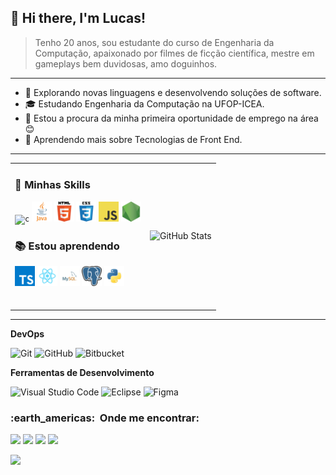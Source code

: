 ## 💜 Hi there, I'm <strong>Lucas!</strong>

> Tenho 20 anos, sou estudante do curso de Engenharia da Computação, apaixonado por filmes de 
> ficção científica, mestre em gameplays bem duvidosas, amo doguinhos. 

----

<ul>
  <li>🤔   Explorando novas linguagens e desenvolvendo soluções de software.</li>  
  <li>🎓   Estudando Engenharia da Computação na UFOP-ICEA.</li>
  <li>💼   Estou a procura da minha primeira oportunidade de emprego na área 😊</li>
  <li>🌱   Aprendendo mais sobre Tecnologias de Front End.</li>
</ul>

----

<center>
<table align="center">
    <tr>
      <td><h3>🚀 Minhas Skills</h3>
          <code><img height="32" src="https://cdn.iconscout.com/icon/free/png-512/c-programming-569564.png" alt="c"/></code>
          <code><img height="32" src="https://raw.githubusercontent.com/github/explore/80688e429a7d4ef2fca1e82350fe8e3517d3494d/topics/java/java.png" alt="Java"/></code>
          <code><img height="32" src="https://raw.githubusercontent.com/github/explore/80688e429a7d4ef2fca1e82350fe8e3517d3494d/topics/html/html.png" alt="HTML5"/></code>
          <code><img height="32" src="https://raw.githubusercontent.com/github/explore/80688e429a7d4ef2fca1e82350fe8e3517d3494d/topics/css/css.png" alt="CSS"/></code>
          <code><img height="32" src="https://raw.githubusercontent.com/github/explore/80688e429a7d4ef2fca1e82350fe8e3517d3494d/topics/javascript/javascript.png" alt="Javascript"/></code>
          <code><img height="32" src="https://raw.githubusercontent.com/github/explore/80688e429a7d4ef2fca1e82350fe8e3517d3494d/topics/nodejs/nodejs.png" alt="Nodejs"/></code>
        <h3>📚 Estou aprendendo</h3>

<code><img height="32" src="https://raw.githubusercontent.com/github/explore/80688e429a7d4ef2fca1e82350fe8e3517d3494d/topics/typescript/typescript.png" alt="Typescript"/></code>
<code><img height="32" src="https://raw.githubusercontent.com/github/explore/80688e429a7d4ef2fca1e82350fe8e3517d3494d/topics/react/react.png" alt="React"/></code>
<code><img height="32" src="https://raw.githubusercontent.com/github/explore/80688e429a7d4ef2fca1e82350fe8e3517d3494d/topics/mysql/mysql.png" alt="MySQL"/></code>
<code><img height="32" src="https://raw.githubusercontent.com/github/explore/80688e429a7d4ef2fca1e82350fe8e3517d3494d/topics/postgresql/postgresql.png" alt="PostegreSQL"/></code>
<code><img height="32" src="https://raw.githubusercontent.com/github/explore/80688e429a7d4ef2fca1e82350fe8e3517d3494d/topics/python/python.png" alt="Python"/></code>
        <br/>
        <br/>
      </td>
        <td>![GitHub Stats](https://github-readme-stats.vercel.app/api?username=LucasNunesSv&show_icons=true)</td>
    </tr>   
</table>
</center>

---

**DevOps**

  ![Git](https://img.shields.io/badge/-Git-333333?style=flat&logo=git)
  ![GitHub](https://img.shields.io/badge/-GitHub-333333?style=flat&logo=github)
  ![Bitbucket](https://img.shields.io/badge/-Bitbucket-333333?style=flat&logo=bitbucket)

**Ferramentas de Desenvolvimento**

  ![Visual Studio Code](https://img.shields.io/badge/-Visual%20Studio%20Code-333333?style=flat&logo=visual-studio-code&logoColor=007ACC)
  ![Eclipse](https://img.shields.io/badge/-Eclipse-333333?style=flat&logo=eclipse-ide&logoColor=2C2255)
  ![Figma](https://img.shields.io/badge/-Figma-333333?style=flat&logo=figma&logoColor=007ACC)


<h3> :earth_americas: &nbsp;Onde me encontrar: </h3> 

<p align="left">
  <a href="mailto:lucasnsilveira202@gmail.com" alt="Gmail">
  <img src="https://img.shields.io/badge/-Gmail-FF0000?style=flat-square&labelColor=FF0000&logo=gmail&logoColor=white&link=lucasnsilveira202@gmail.com" /></a>

  <a href="https://www.linkedin.com/in/lucas-nunes-440453195" alt="Linkedin">
  <img src="https://img.shields.io/badge/-Linkedin-0e76a8?style=flat-square&logo=Linkedin&logoColor=white&link=https://www.linkedin.com/in/lucas-nunes-440453195" /></a>

  <a href="https://contate.me/lucasnsdev" alt="WhatsApp">
  <img src="https://img.shields.io/badge/-WhatsApp-25d366?style=flat-square&labelColor=25d366&logo=whatsapp&logoColor=white&link=https://contate.me/lucasnsdev"/></a>

  <a href="https://www.instagram.com/eulucasn_1/" alt="Instagram">
  <img src="https://img.shields.io/badge/-Instagram-DF0174?style=flat-square&labelColor=DF0174&logo=instagram&logoColor=white&link=[LINK-DO-SEU-INSTAGRAM](https://www.instagram.com/eulucasn_1/)"/></a>
</p>  


![](https://komarev.com/ghpvc/?username=LucasNunesSv&color=606bed)
